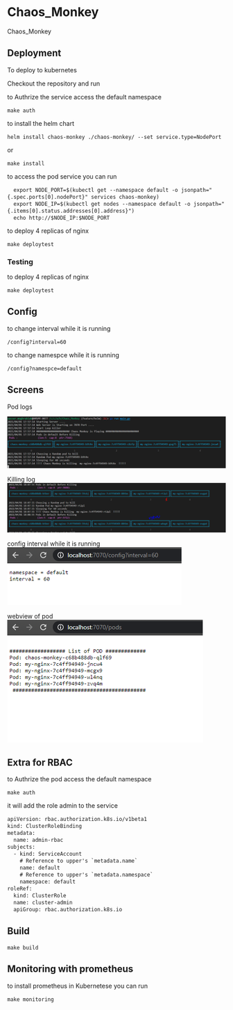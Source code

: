# Chaos_Monkey
Chaos_Monkey


## Deployment

To deploy to kubernetes 



Checkout the repository and run 

to Authrize the service access the default namespace 
```
make auth
```

to install the helm chart  

```
helm install chaos-monkey ./chaos-monkey/ --set service.type=NodePort
```
or 

```
make install
```

to access the pod service you can run 

```
  export NODE_PORT=$(kubectl get --namespace default -o jsonpath="{.spec.ports[0].nodePort}" services chaos-monkey)
  export NODE_IP=$(kubectl get nodes --namespace default -o jsonpath="{.items[0].status.addresses[0].address}")
  echo http://$NODE_IP:$NODE_PORT
```

to deploy 4 replicas of nginx 

``` 
make deploytest
```



### Testing 
to deploy 4 replicas of nginx 

``` 
make deploytest
```

## Config 

to change interval while it is running 

```
/config?interval=60
```

to change namespce while it is running 

```
/config?namespce=default
```

## Screens 

Pod logs 

![Alt text](img/logs.PNG)

Killing log
![Alt text](img/killing.PNG)

config interval while it is running 
![Alt text](img/configinterval.PNG)

webview of pod 
![Alt text](img/podweb.PNG)



## Extra for RBAC

to Authrize the pod access the default namespace 
 
```
make auth 
```
it will add the role admin to the service 

```
apiVersion: rbac.authorization.k8s.io/v1beta1
kind: ClusterRoleBinding
metadata:
  name: admin-rbac
subjects:
  - kind: ServiceAccount
    # Reference to upper's `metadata.name`
    name: default
    # Reference to upper's `metadata.namespace`
    namespace: default
roleRef:
  kind: ClusterRole
  name: cluster-admin
  apiGroup: rbac.authorization.k8s.io
```


## Build 

```
make build
```

## Monitoring with prometheus 

to install prometheus in Kubernetese you can run  

```
make monitoring
```
